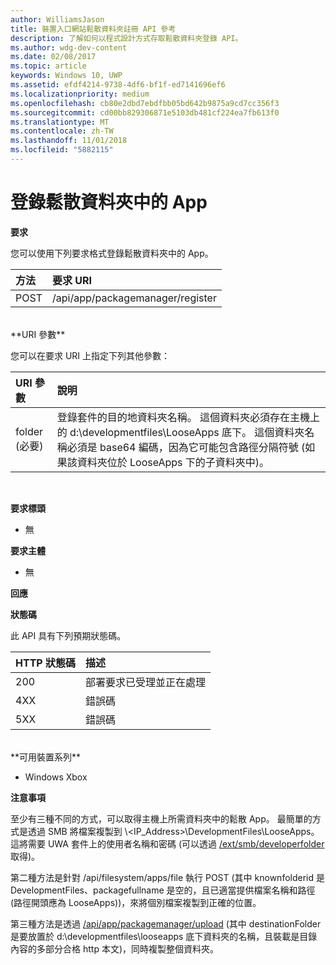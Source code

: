 ```yaml
---
author: WilliamsJason
title: 裝置入口網站鬆散資料夾註冊 API 參考
description: 了解如何以程式設計方式存取鬆散資料夾登錄 API。
ms.author: wdg-dev-content
ms.date: 02/08/2017
ms.topic: article
keywords: Windows 10, UWP
ms.assetid: efdf4214-9738-4df6-bf1f-ed7141696ef6
ms.localizationpriority: medium
ms.openlocfilehash: cb80e2dbd7ebdfbb05bd642b9875a9cd7cc356f3
ms.sourcegitcommit: cd00bb829306871e5103db481cf224ea7fb613f0
ms.translationtype: MT
ms.contentlocale: zh-TW
ms.lasthandoff: 11/01/2018
ms.locfileid: "5882115"
---
```

# <a name="register-an-app-in-a-loose-folder"></a>登錄鬆散資料夾中的 App  

**要求**

您可以使用下列要求格式登錄鬆散資料夾中的 App。

方法      | 要求 URI
:------     | :------
POST | /api/app/packagemanager/register
<br />
**URI 參數**

您可以在要求 URI 上指定下列其他參數：

URI 參數      | 說明
:------     | :-----
folder (必要) | 登錄套件的目的地資料夾名稱。 這個資料夾必須存在主機上的 d:\developmentfiles\LooseApps 底下。 這個資料夾名稱必須是 base64 編碼，因為它可能包含路徑分隔符號 (如果該資料夾位於 LooseApps 下的子資料夾中)。
<br />

**要求標頭**

- 無

**要求主體**

- 無

**回應**

**狀態碼**

此 API 具有下列預期狀態碼。

HTTP 狀態碼      | 描述
:------     | :-----
200 | 部署要求已受理並正在處理
4XX | 錯誤碼
5XX | 錯誤碼
<br />
**可用裝置系列**

* Windows Xbox

**注意事項**

至少有三種不同的方式，可以取得主機上所需資料夾中的鬆散 App。 最簡單的方式是透過 SMB 將檔案複製到 \\&lt;IP_Address&gt;\DevelopmentFiles\LooseApps。 這將需要 UWA 套件上的使用者名稱和密碼 (可以透過 [/ext/smb/developerfolder](wdp-smb-api.md) 取得)。 

第二種方法是針對 /api/filesystem/apps/file 執行 POST (其中 knownfolderid 是 DevelopmentFiles、packagefullname 是空的，且已適當提供檔案名稱和路徑 (路徑開頭應為 LooseApps))，來將個別檔案複製到正確的位置。

第三種方法是透過 [/api/app/packagemanager/upload](wdp-folder-upload.md) (其中 destinationFolder 是要放置於 d:\developmentfiles\looseapps 底下資料夾的名稱，且裝載是目錄內容的多部分合格 http 本文)，同時複製整個資料夾。

